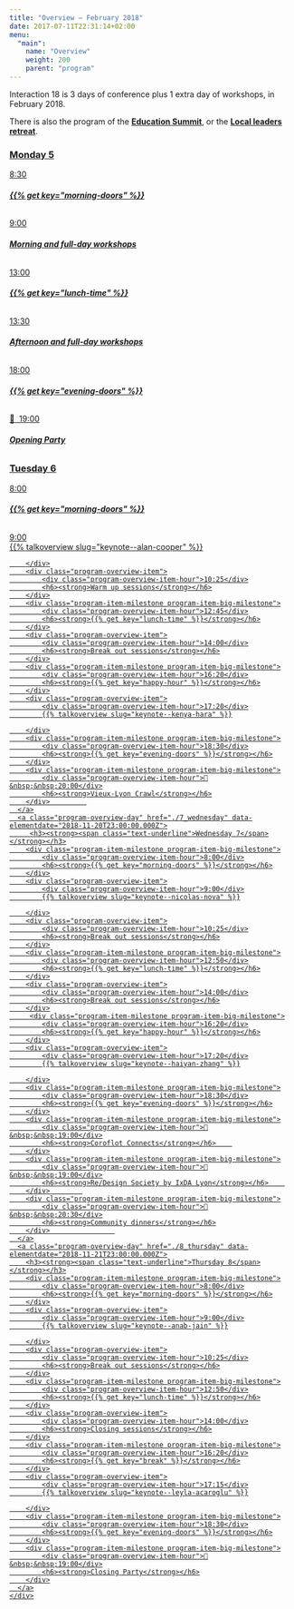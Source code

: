 ```yaml
---
title: "Overview – February 2018"
date: 2017-07-11T22:31:14+02:00
menu:
  "main":
    name: "Overview"
    weight: 200
    parent: "program"
---
```

Interaction 18 is 3 days of conference plus 1 extra day of workshops, in February 2018.  

There is also the program of the [**Education Summit**](http://edusummit.ixda.org/program.html), or the [**Local leaders retreat**](/events/local-leaders-retreat/).   

<div class="fullwidth spacer-t-b">
  <div class="container">
    <div class="program-overview">
      <a class="program-overview-day" href="./5_monday" data-elementdate="2018-11-19T23:00:00.000Z">
        <h3><strong><span class="text-underline">Monday 5</span></strong></h3>
        <div class="program-item-milestone program-item-big-milestone">
            <div class="program-overview-item-hour">8:30</div>
            <h6><strong>{{% get key="morning-doors" %}}</strong></h6>
        </div>
        <div class="program-overview-item">
            <div class="program-overview-item-hour">9:00</div>
            <h6><strong>Morning and full-day workshops</strong></h6>
        </div>
        <div class="program-item-milestone program-item-big-milestone">
            <div class="program-overview-item-hour">13:00</div>
            <h6><strong>{{% get key="lunch-time" %}}</strong></h6>
        </div>
        <div class="program-overview-item">
            <div class="program-overview-item-hour">13:30</div>
            <h6><strong>Afternoon and full-day workshops</strong></h6>
        </div>
        <div class="program-item-milestone program-item-big-milestone">
            <div class="program-overview-item-hour">18:00</div>
            <h6><strong>{{% get key="evening-doors" %}}</strong></h6>
        </div>
        <div class="program-item-milestone program-item-big-milestone">
            <div class="program-overview-item-hour">🌙&nbsp;&nbsp;19:00</div>
            <h6><strong>Opening Party</strong></h6>
        </div>          
      </a>
      <a class="program-overview-day" href="./6_tuesday" data-elementdate="2018-11-19T23:00:00.000Z">
        <h3><strong><span class="text-underline">Tuesday 6</span></strong></h3>
        <div class="program-item-milestone program-item-big-milestone">
            <div class="program-overview-item-hour">8:00</div>
            <h6><strong>{{% get key="morning-doors" %}}</strong></h6>
        </div>
        <div class="program-overview-item">
            <div class="program-overview-item-hour">9:00</div>
            {{% talkoverview slug="keynote--alan-cooper" %}}

        </div>
        <div class="program-overview-item">
            <div class="program-overview-item-hour">10:25</div>
            <h6><strong>Warm up sessions</strong></h6>
        </div>
        <div class="program-item-milestone program-item-big-milestone">
            <div class="program-overview-item-hour">12:45</div>
            <h6><strong>{{% get key="lunch-time" %}}</strong></h6>
        </div>
        <div class="program-overview-item">
            <div class="program-overview-item-hour">14:00</div>
            <h6><strong>Break out sessions</strong></h6>
        </div>
        <div class="program-item-milestone program-item-big-milestone">
            <div class="program-overview-item-hour">16:20</div>
            <h6><strong>{{% get key="happy-hour" %}}</strong></h6>
        </div>
        <div class="program-overview-item">
            <div class="program-overview-item-hour">17:20</div>
            {{% talkoverview slug="keynote--kenya-hara" %}}

        </div>
        <div class="program-item-milestone program-item-big-milestone">
            <div class="program-overview-item-hour">18:30</div>
            <h6><strong>{{% get key="evening-doors" %}}</strong></h6>
        </div>
        <div class="program-item-milestone program-item-big-milestone">
            <div class="program-overview-item-hour">🌙&nbsp;&nbsp;20:00</div>
            <h6><strong>Vieux-Lyon Crawl</strong></h6>
        </div>         
      </a>
      <a class="program-overview-day" href="./7_wednesday" data-elementdate="2018-11-20T23:00:00.000Z">
         <h3><strong><span class="text-underline">Wednesday 7</span></strong></h3>
        <div class="program-item-milestone program-item-big-milestone">
            <div class="program-overview-item-hour">8:00</div>
            <h6><strong>{{% get key="morning-doors" %}}</strong></h6>
        </div>
        <div class="program-overview-item">
            <div class="program-overview-item-hour">9:00</div>
            {{% talkoverview slug="keynote--nicolas-nova" %}}

        </div>
        <div class="program-overview-item">
            <div class="program-overview-item-hour">10:25</div>
            <h6><strong>Break out sessions</strong></h6>
        </div>
        <div class="program-item-milestone program-item-big-milestone">
            <div class="program-overview-item-hour">12:50</div>
            <h6><strong>{{% get key="lunch-time" %}}</strong></h6>
        </div>
        <div class="program-overview-item">
            <div class="program-overview-item-hour">14:00</div>
            <h6><strong>Break out sessions</strong></h6>
        </div>
         <div class="program-item-milestone program-item-big-milestone">
            <div class="program-overview-item-hour">16:20</div>
            <h6><strong>{{% get key="happy-hour" %}}</strong></h6>
        </div>
        <div class="program-overview-item">
            <div class="program-overview-item-hour">17:20</div>
            {{% talkoverview slug="keynote--haiyan-zhang" %}}

        </div>
        <div class="program-item-milestone program-item-big-milestone">
            <div class="program-overview-item-hour">18:30</div>
            <h6><strong>{{% get key="evening-doors" %}}</strong></h6>
        </div>
        <div class="program-item-milestone program-item-big-milestone">
            <div class="program-overview-item-hour">🌙&nbsp;&nbsp;19:00</div>
            <h6><strong>Coroflot Connects</strong></h6>    
        </div>
        <div class="program-item-milestone program-item-big-milestone">
            <div class="program-overview-item-hour">🌙&nbsp;&nbsp;19:00</div>
            <h6><strong>Re/Design Society by IxDA Lyon</strong></h6>    
        </div>        
        <div class="program-item-milestone program-item-big-milestone">
            <div class="program-overview-item-hour">🌙&nbsp;&nbsp;20:30</div>
            <h6><strong>Community dinners</strong></h6>
        </div>                
      </a>
      <a class="program-overview-day" href="./8_thursday" data-elementdate="2018-11-21T23:00:00.000Z">
        <h3><strong><span class="text-underline">Thursday 8</span></strong></h3>
        <div class="program-item-milestone program-item-big-milestone">
            <div class="program-overview-item-hour">8:00</div>
            <h6><strong>{{% get key="morning-doors" %}}</strong></h6>
        </div>
        <div class="program-overview-item">
            <div class="program-overview-item-hour">9:00</div>
            {{% talkoverview slug="keynote--anab-jain" %}}

        </div>
        <div class="program-overview-item">
            <div class="program-overview-item-hour">10:25</div>
            <h6><strong>Break out sessions</strong></h6>
        </div>
        <div class="program-item-milestone program-item-big-milestone">
            <div class="program-overview-item-hour">12:50</div>
            <h6><strong>{{% get key="lunch-time" %}}</strong></h6>
        </div>
        <div class="program-overview-item">
            <div class="program-overview-item-hour">14:00</div>
            <h6><strong>Closing sessions</strong></h6>
        </div>
        <div class="program-item-milestone program-item-big-milestone">
            <div class="program-overview-item-hour">16:20</div>
            <h6><strong>{{% get key="break" %}}</strong></h6>
        </div>
        <div class="program-overview-item">
            <div class="program-overview-item-hour">17:15</div>
            {{% talkoverview slug="keynote--leyla-acaroglu" %}}

        </div>
        <div class="program-item-milestone program-item-big-milestone">
            <div class="program-overview-item-hour">18:30</div>
            <h6><strong>{{% get key="evening-doors" %}}</strong></h6>
        </div>
        <div class="program-item-milestone program-item-big-milestone">
            <div class="program-overview-item-hour">🌙&nbsp;&nbsp;19:00</div>
            <h6><strong>Closing Party</strong></h6>
        </div>
      </a>
    </div>
  </div>
</div>
